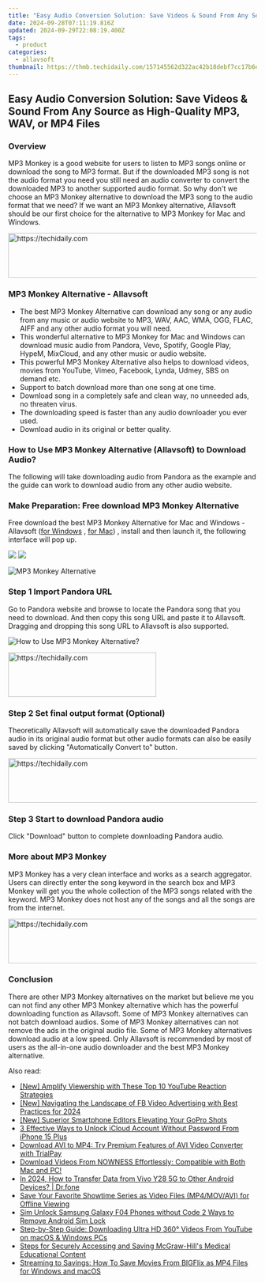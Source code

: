 ```yaml
---
title: "Easy Audio Conversion Solution: Save Videos & Sound From Any Source as High-Quality MP3, WAV, or MP4 Files"
date: 2024-09-28T07:11:19.816Z
updated: 2024-09-29T22:08:19.400Z
tags:
  - product
categories:
  - allavsoft
thumbnail: https://thmb.techidaily.com/157145562d322ac42b18debf7cc17b6e328143a79a361dfc0ab65e3b0afbaf26.jpg
---
```


## Easy Audio Conversion Solution: Save Videos & Sound From Any Source as High-Quality MP3, WAV, or MP4 Files

### Overview

MP3 Monkey is a good website for users to listen to MP3 songs online or download the song to MP3 format. But if the downloaded MP3 song is not the audio format you need you still need an audio converter to convert the downloaded MP3 to another supported audio format. So why don't we choose an MP3 Monkey alternative to download the MP3 song to the audio format that we need? If we want an MP3 Monkey alternative, Allavsoft should be our first choice for the alternative to MP3 Monkey for Mac and Windows.

<!-- affiliate ads begin -->
<a href="https://appsumo.8odi.net/c/5597632/2087408/7443" target="_top" id="2087408">
  <img src="//a.impactradius-go.com/display-ad/7443-2087408" border="0" alt="https://techidaily.com" width="728" height="90"/>
</a>
<img height="0" width="0" src="https://appsumo.8odi.net/i/5597632/2087408/7443" style="position:absolute;visibility:hidden;" border="0" />
<!-- affiliate ads end -->

### MP3 Monkey Alternative - Allavsoft

* The best MP3 Monkey Alternative can download any song or any audio from any music or audio website to MP3, WAV, AAC, WMA, OGG, FLAC, AIFF and any other audio format you will need.
* This wonderful alternative to MP3 Monkey for Mac and Windows can download music audio from Pandora, Vevo, Spotify, Google Play, HypeM, MixCloud, and any other music or audio website.
* This powerful MP3 Monkey Alternative also helps to download videos, movies from YouTube, Vimeo, Facebook, Lynda, Udmey, SBS on demand etc.
* Support to batch download more than one song at one time.
* Download song in a completely safe and clean way, no unneeded ads, no threaten virus.
* The downloading speed is faster than any audio downloader you ever used.
* Download audio in its original or better quality.

### How to Use MP3 Monkey Alternative (Allavsoft) to Download Audio?

The following will take downloading audio from Pandora as the example and the guide can work to download audio from any other audio website.

### Make Preparation: Free download MP3 Monkey Alternative

Free download the best MP3 Monkey Alternative for Mac and Windows - Allavsoft ([for Windows](https://tools.techidaily.com/allavsoft/products/) , [for Mac](https://tools.techidaily.com/allavsoft/products/)) , install and then launch it, the following interface will pop up.

[![](https://www.allavsoft.com/how-to/../images/how-to/free-download-win.jpg)](https://tools.techidaily.com/allavsoft/products/) [![](https://www.allavsoft.com/how-to/../images/how-to/free-download-mac.jpg)](https://tools.techidaily.com/allavsoft/products/)

![MP3 Monkey Alternative](https://www.allavsoft.com/how-to/../images/allavsoft/screen-shot-600.jpg)

### Step 1 Import Pandora URL

Go to Pandora website and browse to locate the Pandora song that you need to download. And then copy this song URL and paste it to Allavsoft. Dragging and dropping this song URL to Allavsoft is also supported.

![How to Use MP3 Monkey Alternative?](https://www.allavsoft.com/how-to/../images/how-to/download-rtmp-video/download-rtmp-video.jpg)

<!-- affiliate ads begin -->
<a href="https://aligracehair.sjv.io/c/5597632/1925565/19272" target="_top" id="1925565">
  <img src="//a.impactradius-go.com/display-ad/19272-1925565" border="0" alt="https://techidaily.com" width="300" height="90"/>
</a>
<img height="0" width="0" src="https://aligracehair.sjv.io/i/5597632/1925565/19272" style="position:absolute;visibility:hidden;" border="0" />
<!-- affiliate ads end -->

### Step 2 Set final output format (Optional)

Theoretically Allavsoft will automatically save the downloaded Pandora audio in its original audio format but other audio formats can also be easily saved by clicking "Automatically Convert to" button.

<!-- affiliate ads begin -->
<a href="https://appsumo.8odi.net/c/5597632/2118325/7443" target="_top" id="2118325">
  <img src="//a.impactradius-go.com/display-ad/7443-2118325" border="0" alt="https://techidaily.com" width="728" height="90"/>
</a>
<img height="0" width="0" src="https://appsumo.8odi.net/i/5597632/2118325/7443" style="position:absolute;visibility:hidden;" border="0" />
<!-- affiliate ads end -->

### Step 3 Start to download Pandora audio

Click "Download" button to complete downloading Pandora audio.

### More about MP3 Monkey

MP3 Monkey has a very clean interface and works as a search aggregator. Users can directly enter the song keyword in the search box and MP3 Monkey will get you the whole collection of the MP3 songs related with the keyword. MP3 Monkey does not host any of the songs and all the songs are from the internet.

<!-- affiliate ads begin -->
<a href="https://ephamedtechinc.pxf.io/c/5597632/2137208/26400" target="_top" id="2137208">
  <img src="//a.impactradius-go.com/display-ad/26400-2137208" border="0" alt="https://techidaily.com" width="728" height="90"/>
</a>
<img height="0" width="0" src="https://ephamedtechinc.pxf.io/i/5597632/2137208/26400" style="position:absolute;visibility:hidden;" border="0" />
<!-- affiliate ads end -->

### Conclusion

There are other MP3 Monkey alternatives on the market but believe me you can not find any other MP3 Monkey alternative which has the powerful downloading function as Allavsoft. Some of MP3 Monkey alternatives can not batch download audios. Some of MP3 Monkey alternatives can not remove the ads in the original audio file. Some of MP3 Monkey alternatives download audio at a low speed. Only Allavsoft is recommended by most of users as the all-in-one audio downloader and the best MP3 Monkey alternative.

<ins class="adsbygoogle"
     style="display:block"
     data-ad-format="autorelaxed"
     data-ad-client="ca-pub-7571918770474297"
     data-ad-slot="1223367746"></ins>

<ins class="adsbygoogle"
     style="display:block"
     data-ad-client="ca-pub-7571918770474297"
     data-ad-slot="8358498916"
     data-ad-format="auto"
     data-full-width-responsive="true"></ins>

<span class="atpl-alsoreadstyle">Also read:</span>
<div><ul>
<li><a href="https://youtube-tips.techidaily.com/mplify-viewership-with-these-top-10-youtube-reaction-strategies/"><u>[New] Amplify Viewership with These Top 10 YouTube Reaction Strategies</u></a></li>
<li><a href="https://facebook-clips.techidaily.com/new-navigating-the-landscape-of-fb-video-advertising-with-best-practices-for-2024/"><u>[New] Navigating the Landscape of FB Video Advertising with Best Practices for 2024</u></a></li>
<li><a href="https://some-guidance.techidaily.com/new-superior-smartphone-editors-elevating-your-gopro-shots/"><u>[New] Superior Smartphone Editors Elevating Your GoPro Shots</u></a></li>
<li><a href="https://activate-lock.techidaily.com/3-effective-ways-to-unlock-icloud-account-without-password-from-iphone-15-plus-by-drfone-ios/"><u>3 Effective Ways to Unlock iCloud Account Without Password From iPhone 15 Plus</u></a></li>
<li><a href="https://tech-haven.techidaily.com/download-avi-to-mp4-try-premium-features-of-avi-video-converter-with-trialpay/"><u>Download AVI to MP4: Try Premium Features of AVI Video Converter with TrialPay</u></a></li>
<li><a href="https://discover-fantastic.techidaily.com/download-videos-from-nowness-effortlessly-compatible-with-both-mac-and-pc/"><u>Download Videos From NOWNESS Effortlessly: Compatible with Both Mac and PC!</u></a></li>
<li><a href="https://android-transfer.techidaily.com/in-2024-how-to-transfer-data-from-vivo-y28-5g-to-other-android-devices-drfone-by-drfone-transfer-from-android-transfer-from-android/"><u>In 2024, How to Transfer Data from Vivo Y28 5G to Other Android Devices? | Dr.fone</u></a></li>
<li><a href="https://discover-fantastic.techidaily.com/save-your-favorite-showtime-series-as-video-files-mp4movavi-for-offline-viewing/"><u>Save Your Favorite Showtime Series as Video Files (MP4/MOV/AVI) for Offline Viewing</u></a></li>
<li><a href="https://sim-unlock.techidaily.com/sim-unlock-samsung-galaxy-f04-phones-without-code-2-ways-to-remove-android-sim-lock-by-drfone-android/"><u>Sim Unlock Samsung Galaxy F04 Phones without Code 2 Ways to Remove Android Sim Lock</u></a></li>
<li><a href="https://discover-fantastic.techidaily.com/step-by-step-guide-downloading-ultra-hd-360-videos-from-youtube-on-macos-and-windows-pcs/"><u>Step-by-Step Guide: Downloading Ultra HD 360° Videos From YouTube on macOS & Windows PCs</u></a></li>
<li><a href="https://discover-fantastic.techidaily.com/steps-for-securely-accessing-and-saving-mcgraw-hills-medical-educational-content/"><u>Steps for Securely Accessing and Saving McGraw-Hill's Medical Educational Content</u></a></li>
<li><a href="https://discover-fantastic.techidaily.com/streaming-to-savings-how-to-save-movies-from-bigflix-as-mp4-files-for-windows-and-macos/"><u>Streaming to Savings: How To Save Movies From BIGFlix as MP4 Files for Windows and macOS</u></a></li>
</ul></div>

